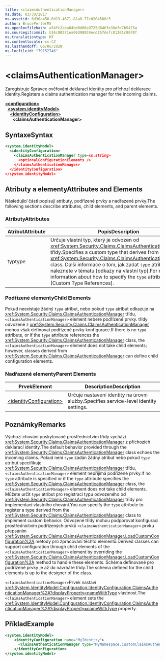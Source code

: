 ```yaml
---
title: <claimsAuthenticationManager>
ms.date: 03/30/2017
ms.assetid: 6d30a450-6d13-4671-81a8-77e0204500c5
author: BrucePerlerMS
ms.openlocfilehash: a54fc2cea84bb9d08a9725d846fe38efd7b5475a
ms.sourcegitcommit: b16c00371ea06398859ecd157defc81301c9070f
ms.translationtype: MT
ms.contentlocale: cs-CZ
ms.lasthandoff: 06/06/2020
ms.locfileid: "79152746"
---
```

# \<claimsAuthenticationManager>
<span data-ttu-id="edaca-101">Zaregistruje Správce ověřování deklarací identity pro příchozí deklarace identity.</span><span class="sxs-lookup"><span data-stu-id="edaca-101">Registers a claims authentication manager for the incoming claims.</span></span>  
  
[**\<configuration>**](../configuration-element.md)\
&nbsp;&nbsp;[**\<system.identityModel>**](system-identitymodel.md)\
&nbsp;&nbsp;&nbsp;&nbsp;[**\<identityConfiguration>**](identityconfiguration.md)\
&nbsp;&nbsp;&nbsp;&nbsp;&nbsp;&nbsp;**\<claimsAuthenticationManager>**  
  
## <a name="syntax"></a><span data-ttu-id="edaca-102">Syntaxe</span><span class="sxs-lookup"><span data-stu-id="edaca-102">Syntax</span></span>  
  
```xml  
<system.identityModel>  
  <identityConfiguration>  
    <claimsAuthenticationManager type=xs:string>  
      <optionalConfigurationElements />  
    </claimsAuthenticationManager>  
  </identityConfiguration>  
</system.identityModel>  
```  
  
## <a name="attributes-and-elements"></a><span data-ttu-id="edaca-103">Atributy a elementy</span><span class="sxs-lookup"><span data-stu-id="edaca-103">Attributes and Elements</span></span>  
 <span data-ttu-id="edaca-104">Následující části popisují atributy, podřízené prvky a nadřazené prvky.</span><span class="sxs-lookup"><span data-stu-id="edaca-104">The following sections describe attributes, child elements, and parent elements.</span></span>  
  
### <a name="attributes"></a><span data-ttu-id="edaca-105">Atributy</span><span class="sxs-lookup"><span data-stu-id="edaca-105">Attributes</span></span>  
  
|<span data-ttu-id="edaca-106">Atribut</span><span class="sxs-lookup"><span data-stu-id="edaca-106">Attribute</span></span>|<span data-ttu-id="edaca-107">Popis</span><span class="sxs-lookup"><span data-stu-id="edaca-107">Description</span></span>|  
|---------------|-----------------|  
|<span data-ttu-id="edaca-108">typ</span><span class="sxs-lookup"><span data-stu-id="edaca-108">type</span></span>|<span data-ttu-id="edaca-109">Určuje vlastní typ, který je odvozen od <xref:System.Security.Claims.ClaimsAuthenticationManager> třídy.</span><span class="sxs-lookup"><span data-stu-id="edaca-109">Specifies a custom type that derives from the <xref:System.Security.Claims.ClaimsAuthenticationManager> class.</span></span> <span data-ttu-id="edaca-110">Další informace o tom, jak zadat `type` atribut, naleznete v tématu [odkazy na vlastní typ].</span><span class="sxs-lookup"><span data-stu-id="edaca-110">For more information about how to specify the `type` attribute, see [Custom Type References].</span></span>|  
  
### <a name="child-elements"></a><span data-ttu-id="edaca-111">Podřízené elementy</span><span class="sxs-lookup"><span data-stu-id="edaca-111">Child Elements</span></span>  
 <span data-ttu-id="edaca-112">Pokud neexistuje žádný `type` atribut, nebo pokud `type` atribut odkazuje na <xref:System.Security.Claims.ClaimsAuthenticationManager> třídu, `<claimsAuthenticationManager>` element nebere podřízené prvky. třídy odvozené z <xref:System.Security.Claims.ClaimsAuthenticationManager> mohou však definovat podřízené prvky konfigurace.</span><span class="sxs-lookup"><span data-stu-id="edaca-112">If there is no `type` attribute, or if the `type` attribute references the <xref:System.Security.Claims.ClaimsAuthenticationManager> class, the `<claimsAuthenticationManager>` element does not take child elements; however, classes derived from <xref:System.Security.Claims.ClaimsAuthenticationManager> can define child configuration elements.</span></span>  
  
### <a name="parent-elements"></a><span data-ttu-id="edaca-113">Nadřazené elementy</span><span class="sxs-lookup"><span data-stu-id="edaca-113">Parent Elements</span></span>  
  
|<span data-ttu-id="edaca-114">Prvek</span><span class="sxs-lookup"><span data-stu-id="edaca-114">Element</span></span>|<span data-ttu-id="edaca-115">Description</span><span class="sxs-lookup"><span data-stu-id="edaca-115">Description</span></span>|  
|-------------|-----------------|  
|[\<identityConfiguration>](identityconfiguration.md)|<span data-ttu-id="edaca-116">Určuje nastavení identity na úrovni služby.</span><span class="sxs-lookup"><span data-stu-id="edaca-116">Specifies service-level identity settings.</span></span>|  
  
## <a name="remarks"></a><span data-ttu-id="edaca-117">Poznámky</span><span class="sxs-lookup"><span data-stu-id="edaca-117">Remarks</span></span>  
 <span data-ttu-id="edaca-118">Výchozí chování poskytované prostřednictvím třídy vychází <xref:System.Security.Claims.ClaimsAuthenticationManager> z příchozích deklarací identity.</span><span class="sxs-lookup"><span data-stu-id="edaca-118">The default behavior provided through the <xref:System.Security.Claims.ClaimsAuthenticationManager> class echoes the incoming claims.</span></span> <span data-ttu-id="edaca-119">Pokud není `type` zadán žádný atribut nebo pokud `type` atribut specifikuje <xref:System.Security.Claims.ClaimsAuthenticationManager> třídu, `<claimsAuthenticationManager>` element nepřijímá podřízené prvky.</span><span class="sxs-lookup"><span data-stu-id="edaca-119">If no `type` attribute is specified or if the `type` attribute specifies the <xref:System.Security.Claims.ClaimsAuthenticationManager> class, the `<claimsAuthenticationManager>` element does not take child elements.</span></span> <span data-ttu-id="edaca-120">Můžete určit `type` atribut pro registraci typu odvozeného od <xref:System.Security.Claims.ClaimsAuthenticationManager> třídy pro implementaci vlastního chování.</span><span class="sxs-lookup"><span data-stu-id="edaca-120">You can specify the `type` attribute to register a type derived from the <xref:System.Security.Claims.ClaimsAuthenticationManager> class to implement custom behavior.</span></span> <span data-ttu-id="edaca-121">Odvozené třídy mohou podporovat konfiguraci prostřednictvím podřízených prvků `<claimsAuthenticationManager>` prvku přepsáním <xref:System.Security.Claims.ClaimsAuthenticationManager.LoadCustomConfiguration%2A> metody pro zpracování těchto elementů.</span><span class="sxs-lookup"><span data-stu-id="edaca-121">Derived classes can support configuration through child elements of the `<claimsAuthenticationManager>` element by overriding the <xref:System.Security.Claims.ClaimsAuthenticationManager.LoadCustomConfiguration%2A> method to handle these elements.</span></span> <span data-ttu-id="edaca-122">Schéma definované pro podřízené prvky je až do návrháře třídy.</span><span class="sxs-lookup"><span data-stu-id="edaca-122">The schema defined for the child elements is up to the designer of the class.</span></span>  
  
 <span data-ttu-id="edaca-123">`<claimsAuthenticationManager>`Prvek nastaví <xref:System.IdentityModel.Configuration.IdentityConfiguration.ClaimsAuthenticationManager%2A?displayProperty=nameWithType> vlastnost.</span><span class="sxs-lookup"><span data-stu-id="edaca-123">The `<claimsAuthenticationManager>` element sets the <xref:System.IdentityModel.Configuration.IdentityConfiguration.ClaimsAuthenticationManager%2A?displayProperty=nameWithType> property.</span></span>  
  
## <a name="example"></a><span data-ttu-id="edaca-124">Příklad</span><span class="sxs-lookup"><span data-stu-id="edaca-124">Example</span></span>  
  
```xml  
<system.identityModel>  
    <identityConfiguration name="MyIdentity">  
      <claimsAuthenticationManager type="MyNamespace.CustomClaimsAuthenticationManager, MyAssembly"/>
    </identityConfiguration>  
</system.identityModel>  
```
